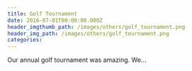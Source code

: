 ```yaml
---
title: Golf Tournament
date: 2016-07-01T00:00:00.000Z
header_imgthumb_path: /images/others/golf_tournament.png
header_img_path: /images/others/golf_tournament.png
categories:
---
```



Our annual golf tournament was amazing. We...
